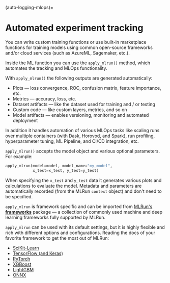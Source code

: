 (auto-logging-mlops)=
# Automated experiment tracking

You can write custom training functions or use built-in marketplace functions for training models using 
common open-source frameworks and/or cloud services (such as AzureML, Sagemaker, etc.). 

Inside the ML function you can use the `apply_mlrun()` method, which automates the tracking and MLOps
functionality.

With `apply_mlrun()` the following outputs are generated automatically:
* Plots &mdash; loss convergence, ROC, confusion matrix, feature importance, etc.
* Metrics &mdash; accuracy, loss, etc.
* Dataset artifacts &mdash; like the dataset used for training and / or testing
* Custom code &mdash; like custom layers, metrics, and so on
* Model artifacts &mdash; enables versioning, monitoring and automated deployment

In addition it handles automation of various MLOps tasks like scaling runs over multiple containers 
(with Dask, Horovod, and Spark), run profiling, hyperparameter tuning, ML Pipeline, and CI/CD integration, etc.

`apply_mlrun()` accepts the model object and various optional parameters. For example:

```python
apply_mlrun(model=model, model_name="my_model", 
            x_test=x_test, y_test=y_test)
```

When specifying the `x_test` and `y_test` data it generates various plots and calculations to evaluate the model.
Metadata and parameters are automatically recorded (from the MLRun `context` object) and don't need to be specified.

`apply_mlrun` is framework specific and can be imported from [MLRun's **frameworks**](../api/mlrun.frameworks/index.html) 
package &mdash; a collection of commonly used machine and deep learning frameworks fully supported by MLRun.

`apply_mlrun` can be used with its default settings, but it is highly flexible and rich with different options and 
configurations. Reading the docs of your favorite framework to get the most out of MLRun:
- [SciKit-Learn](../api/mlrun.frameworks/mlrun.frameworks.sklearn.html)
- [TensorFlow (and Keras)](../api/mlrun.frameworks/mlrun.frameworks.tf_keras.html)
- [PyTorch](../api/mlrun.frameworks/mlrun.frameworks.pytorch.html) 
- [XGBoost](../api/mlrun.frameworks/mlrun.frameworks.xgboost.html) 
- [LightGBM](../api/mlrun.frameworks/mlrun.frameworks.lgbm.html) 
- [ONNX](../api/mlrun.frameworks/mlrun.frameworks.onnx.html)